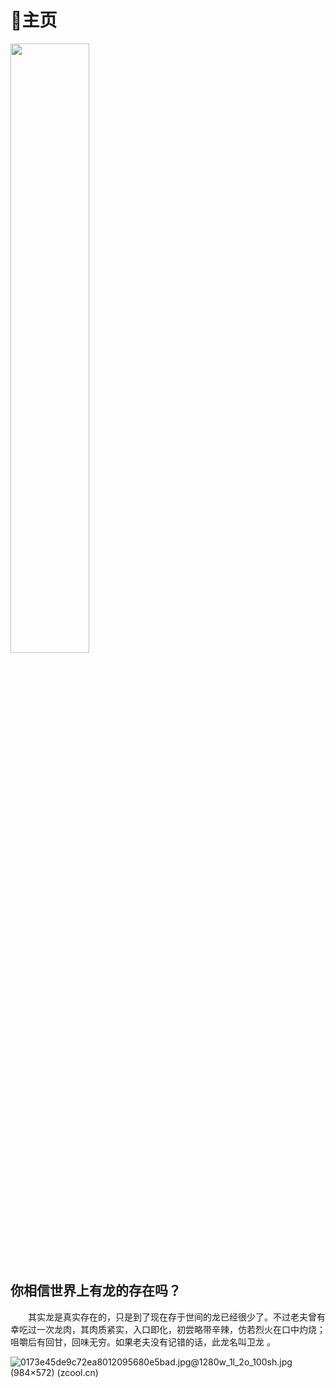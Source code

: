 # 🏡主页

<img src="https://api2.mubu.com/v3/document_image/addb612f-02f4-497a-9e7a-eb7d4ff941c4-7449034.jpg" width="50%" >

## 你相信世界上有龙的存在吗？

‌‌‌　　其实龙是真实存在的，只是到了现在存于世间的龙已经很少了。不过老夫曾有幸吃过一次龙肉，其肉质紧实，入口即化，初尝略带辛辣，仿若烈火在口中灼烧；咀嚼后有回甘，回味无穷。如果老夫没有记错的话，此龙名叫卫龙 。

![0173e45de9c72ea8012095680e5bad.jpg@1280w_1l_2o_100sh.jpg (984×572) (zcool.cn)](https://img.zcool.cn/community/0173e45de9c72ea8012095680e5bad.jpg@1280w_1l_2o_100sh.jpg)
